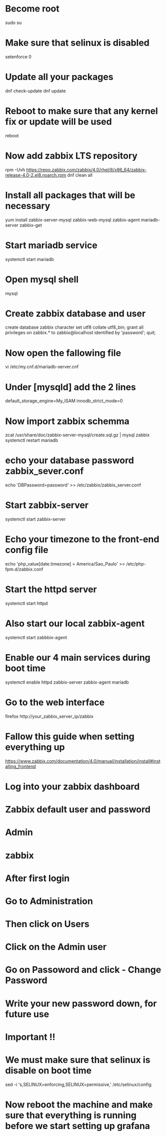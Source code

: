 # Become root
sudo su


# Make sure that selinux is disabled
setenforce 0 


# Update all your packages
dnf check-update
dnf update


# Reboot to make sure that any kernel fix or update will be used
reboot


# Now add zabbix LTS repository
rpm -Uvh https://repo.zabbix.com/zabbix/4.0/rhel/8/x86_64/zabbix-release-4.0-2.el8.noarch.rpm
dnf clean all


# Install all packages that will be necessary 
yum install zabbix-server-mysql zabbix-web-mysql zabbix-agent mariadb-server zabbix-get


# Start mariadb service
systemctl start mariadb


# Open mysql shell
mysql


# Create zabbix database and user
create database zabbix character set utf8 collate utf8_bin;
grant all privileges on zabbix.* to zabbix@localhost identified by 'password';
quit; 


# Now open the fallowing file
vi /etc/my.cnf.d/mariadb-server.cnf 


# Under [mysqld] add the 2 lines
default_storage_engine=My_ISAM
innodb_strict_mode=0


# Now import zabbix schemma
zcat /usr/share/doc/zabbix-server-mysql/create.sql.gz | mysql  zabbix 
systemctl restart mariadb


# echo your database password zabbix_sever.conf 
 echo 'DBPassword=password' >> /etc/zabbix/zabbix_server.conf


# Start zabbix-server 
systemctl start zabbix-server


# Echo your timezone to  the front-end config file
echo 'php_value[date.timezone] = America/Sao_Paulo' >>  /etc/php-fpm.d/zabbix.conf


# Start the httpd server 
systemctl start httpd 


# Also start our local zabbix-agent 
systemctl start zabbbix-agent


# Enable our 4 main services during boot time
systemctl enable httpd zabbix-server zabbix-agent mariadb


# Go to the web interface 
firefox http://your_zabbix_server_ip/zabbix


# Fallow this guide when setting everything up
https://www.zabbix.com/documentation/4.0/manual/installation/install#installing_frontend


# Log into your zabbix dashboard
# Zabbix default user and password
# Admin
# zabbix

# After first login 
# Go to Administration
# Then click on Users
# Click on the Admin user
# Go on Passoword and click - Change Password
# Write your new password down, for future use


# Important !!
# We must make sure that selinux is disable on boot time
sed -i 's,SELINUX=enforcing,SELINUX=permissive,' /etc/selinux/config


# Now reboot the machine and make sure that everything is running before we start setting up grafana 

